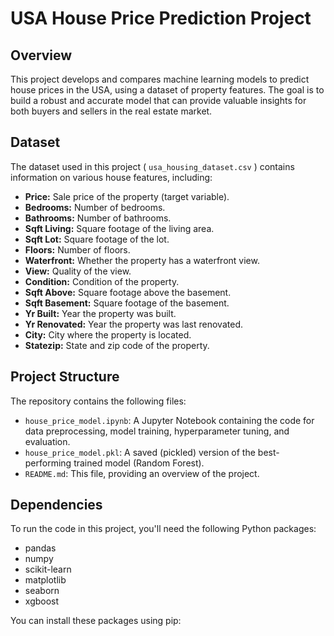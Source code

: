 # USA House Price Prediction Project

## Overview

This project develops and compares machine learning models to predict house prices in the USA, using a dataset of property features. The goal is to build a robust and accurate model that can provide valuable insights for both buyers and sellers in the real estate market.

## Dataset

The dataset used in this project ( `usa_housing_dataset.csv` ) contains information on various house features, including:

*   **Price:** Sale price of the property (target variable).
*   **Bedrooms:** Number of bedrooms.
*   **Bathrooms:** Number of bathrooms.
*   **Sqft Living:** Square footage of the living area.
*   **Sqft Lot:** Square footage of the lot.
*   **Floors:** Number of floors.
*   **Waterfront:** Whether the property has a waterfront view.
*   **View:** Quality of the view.
*   **Condition:** Condition of the property.
*   **Sqft Above:** Square footage above the basement.
*   **Sqft Basement:** Square footage of the basement.
*   **Yr Built:** Year the property was built.
*   **Yr Renovated:** Year the property was last renovated.
*   **City:** City where the property is located.
*   **Statezip:** State and zip code of the property.

## Project Structure

The repository contains the following files:

*   `house_price_model.ipynb`: A Jupyter Notebook containing the code for data preprocessing, model training, hyperparameter tuning, and evaluation.
*   `house_price_model.pkl`: A saved (pickled) version of the best-performing trained model (Random Forest).
*   `README.md`: This file, providing an overview of the project.

## Dependencies

To run the code in this project, you'll need the following Python packages:

*   pandas
*   numpy
*   scikit-learn
*   matplotlib
*   seaborn
*   xgboost

You can install these packages using pip:
